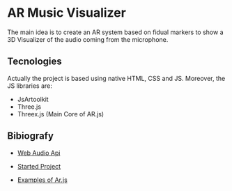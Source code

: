 # AR Music Visualizer
The main idea is to create an AR system based on fidual markers to show a 3D Visualizer of the audio coming from the microphone.

## Tecnologies
Actually the project is based using native HTML, CSS and JS.
Moreover, the JS libraries are:

- JsArtoolkit
- Three.js
- Threex.js (Main Core of AR.js)

## Bibiografy

- [Web Audio Api](https://developer.mozilla.org/en-US/docs/Web/API/Web_Audio_API#audio_workers)

- [Started Project](https://github.com/Raathigesh/HTML5AudioVisualizer)

- [Examples of Ar.js](https://github.com/stemkoski/AR-Examples)